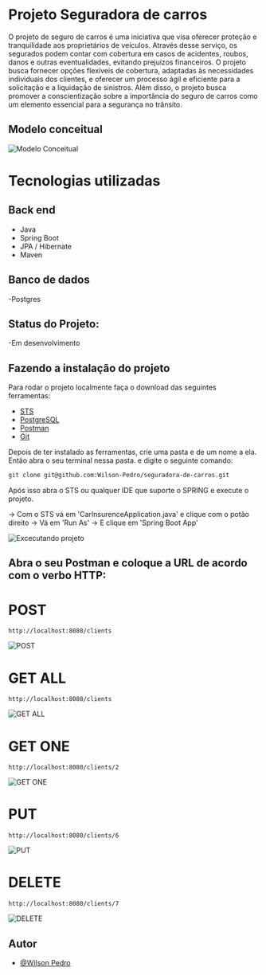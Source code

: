 
# Projeto Seguradora de carros

O projeto de seguro de carros é uma iniciativa que visa oferecer proteção e tranquilidade aos proprietários de veículos. Através desse serviço, os segurados podem contar com cobertura em casos de acidentes, roubos, danos e outras eventualidades, evitando prejuízos financeiros. O projeto busca fornecer opções flexíveis de cobertura, adaptadas às necessidades individuais dos clientes, e oferecer um processo ágil e eficiente para a solicitação e a liquidação de sinistros. Além disso, o projeto busca promover a conscientização sobre a importância do seguro de carros como um elemento essencial para a segurança no trânsito.

## Modelo conceitual
![Modelo Conceitual](https://github.com/Wilson-Pedro/images/blob/main/seguradora-de-carros/Seguradora%20de%20carros%20(1).png)

# Tecnologias utilizadas
## Back end
- Java
- Spring Boot
- JPA / Hibernate
- Maven

## Banco de dados
-Postgres

## Status do Projeto:
-Em desenvolvimento

## Fazendo a instalação do projeto

Para rodar o projeto localmente faça o download das seguintes ferramentas:

- [STS](https://spring.io.xy2401.com/tools3/sts/all/)
- [PostgreSQL](https://www.postgresql.org/download/)
- [Postman](https://www.postman.com/downloads/)
- [Git](https://git-scm.com/downloads)

Depois de ter instalado as ferramentas, crie uma pasta e de um nome a ela. Então abra o seu terminal nessa pasta. e digite o seguinte comando:

```bash
git clone git@github.com:Wilson-Pedro/seguradora-de-carros.git
```

Após isso abra o STS ou qualquer IDE que suporte o SPRING e execute o projeto.

-> Com o STS vá em 'CarInsurenceApplication.java' e clique com o potão direito
-> Vá em 'Run As'
-> E clique em 'Spring Boot App'

![Excecutando projeto](https://github.com/Wilson-Pedro/images/blob/main/seguradora-de-carros/executar-projeto.png)


## Abra o seu Postman e coloque a URL de acordo com o verbo HTTP:

# POST
```
http://localhost:8080/clients
```
![POST](https://github.com/Wilson-Pedro/images/blob/main/seguradora-de-carros/POST.PNG)

# GET ALL
```
http://localhost:8080/clients
```
![GET ALL](https://github.com/Wilson-Pedro/images/blob/main/seguradora-de-carros/GET.PNG)

# GET ONE
```
http://localhost:8080/clients/2
```
![GET ONE](https://github.com/Wilson-Pedro/images/blob/main/seguradora-de-carros/GET-ONE.PNG)

# PUT
```
http://localhost:8080/clients/6
```
![PUT](https://github.com/Wilson-Pedro/images/blob/main/seguradora-de-carros/PUT.PNG)

# DELETE
```
http://localhost:8080/clients/7
```
![DELETE](https://github.com/Wilson-Pedro/images/blob/main/seguradora-de-carros/DELETE.PNG)


## Autor

- [@Wilson Pedro](https://github.com/Wilson-Pedro)
